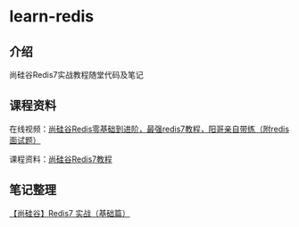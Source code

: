 # learn-redis

## 介绍
尚硅谷Redis7实战教程随堂代码及笔记

## 课程资料

在线视频：[尚硅谷Redis零基础到进阶，最强redis7教程，阳哥亲自带练（附redis面试题）](https://www.bilibili.com/video/BV13R4y1v7sP)

课程资料：[尚硅谷Redis7教程](https://pan.baidu.com/s/16O-XG7_teVWMEl-2LNfhfg?pwd=5qi3 )

## 笔记整理

[【尚硅谷】Redis7 实战（基础篇）](https://blog.shiguang666.eu.org/2024/09/10/818e370d0e76/)
